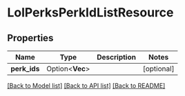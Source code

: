 # LolPerksPerkIdListResource

## Properties

Name | Type | Description | Notes
------------ | ------------- | ------------- | -------------
**perk_ids** | Option<**Vec<i32>**> |  | [optional]

[[Back to Model list]](../README.md#documentation-for-models) [[Back to API list]](../README.md#documentation-for-api-endpoints) [[Back to README]](../README.md)



